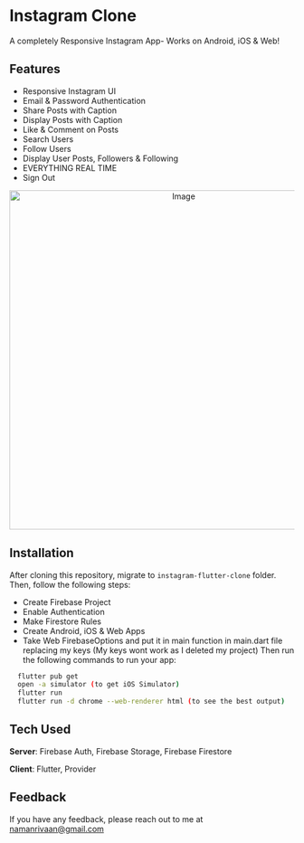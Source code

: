 # Instagram Clone

A completely Responsive Instagram App- Works on Android, iOS & Web! 

## Features
- Responsive Instagram UI
- Email & Password Authentication
- Share Posts with Caption
- Display Posts with Caption
- Like & Comment on Posts
- Search Users
- Follow Users
- Display User Posts, Followers & Following
- EVERYTHING REAL TIME
- Sign Out



<p align="center">
  <img width="600" src="https://github.com/VikasYdv23/instagram-flutter-clone/blob/master/screenshot.png" alt="Image">
</p>


## Installation
After cloning this repository, migrate to ```instagram-flutter-clone``` folder. Then, follow the following steps:
- Create Firebase Project
- Enable Authentication
- Make Firestore Rules
- Create Android, iOS & Web Apps
- Take Web FirebaseOptions and put it in main function in main.dart file replacing my keys (My keys wont work as I deleted my project)
Then run the following commands to run your app:
```bash
  flutter pub get
  open -a simulator (to get iOS Simulator)
  flutter run
  flutter run -d chrome --web-renderer html (to see the best output)
```

## Tech Used
**Server**: Firebase Auth, Firebase Storage, Firebase Firestore

**Client**: Flutter, Provider
    
## Feedback

If you have any feedback, please reach out to me at namanrivaan@gmail.com

